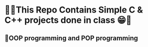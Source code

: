 # 🔗✨This Repo Contains Simple C & C++ projects done in class 😁🚀
## 🧾OOP programming and POP programming
